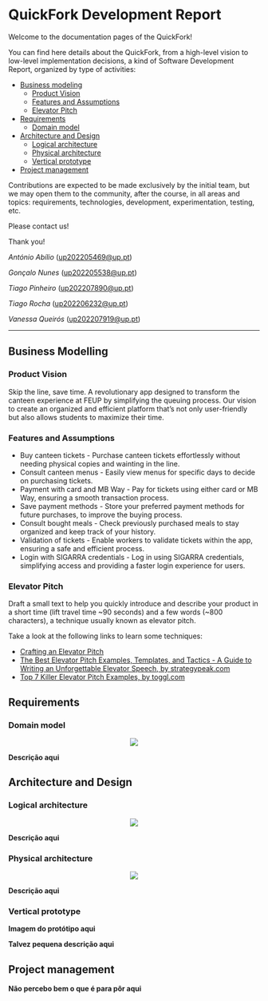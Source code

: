 # QuickFork Development Report

Welcome to the documentation pages of the QuickFork!

You can find here details about the QuickFork, from a high-level vision to low-level implementation decisions, a kind of Software Development Report, organized by type of activities: 

* [Business modeling](#Business-Modelling) 
  * [Product Vision](#Product-Vision)
  * [Features and Assumptions](#Features-and-Assumptions)
  * [Elevator Pitch](#Elevator-pitch)
* [Requirements](#Requirements)
  * [Domain model](#Domain-model)
* [Architecture and Design](#Architecture-And-Design)
  * [Logical architecture](#Logical-Architecture)
  * [Physical architecture](#Physical-Architecture)
  * [Vertical prototype](#Vertical-Prototype)
* [Project management](#Project-Management)

Contributions are expected to be made exclusively by the initial team, but we may open them to the community, after the course, in all areas and topics: requirements, technologies, development, experimentation, testing, etc.

Please contact us!

Thank you!

*António Abílio* (up202205469@up.pt)

*Gonçalo Nunes* (up202205538@up.pt)

*Tiago Pinheiro* (up202207890@up.pt)

*Tiago Rocha* (up202206232@up.pt)

*Vanessa Queirós* (up202207919@up.pt)

---
## Business Modelling

### Product Vision

Skip the line, save time. A revolutionary app designed to transform the canteen experience at FEUP by simplifying the queuing process. Our vision to create an organized and efficient platform that’s not only user-friendly but also allows students to maximize their time.

### Features and Assumptions
 - Buy canteen tickets - Purchase canteen tickets effortlessly without needing physical copies and wainting in the line. 
 - Consult canteen menus - Easily view menus for specific days to decide on purchasing tickets.
 - Payment with card and MB Way - Pay for tickets using either card or MB Way, ensuring a smooth transaction process.
 - Save payment methods - Store your preferred payment methods for future purchases, to improve the buying process.
 - Consult bought meals - Check previously purchased meals to stay organized and keep track of your history.
 - Validation of tickets - Enable workers to validate tickets within the app, ensuring a safe and efficient process.
 - Login with SIGARRA credentials - Log in using SIGARRA credentials, simplifying access and providing a faster login experience for users.

### Elevator Pitch
Draft a small text to help you quickly introduce and describe your product in a short time (lift travel time ~90 seconds) and a few words (~800 characters), a technique usually known as elevator pitch.

Take a look at the following links to learn some techniques:
* [Crafting an Elevator Pitch](https://www.mindtools.com/pages/article/elevator-pitch.htm)
* [The Best Elevator Pitch Examples, Templates, and Tactics - A Guide to Writing an Unforgettable Elevator Speech, by strategypeak.com](https://strategypeak.com/elevator-pitch-examples/)
* [Top 7 Killer Elevator Pitch Examples, by toggl.com](https://blog.toggl.com/elevator-pitch-examples/)


## Requirements

### Domain model

<p align="center" justify="center">
  <img src="https://github.com/FEUP-LEIC-ES-2023-24/2LEIC18T2/blob/b3850ba15a4176be8e03639a0955b117643e0ebf/images/DomainModel.png?raw=true"/>
</p>

**Descrição aqui**


## Architecture and Design

### Logical architecture

<p align="center" justify="center">
  <img src="https://github.com/FEUP-LEIC-ES-2023-24/2LEIC18T2/blob/becca77738264bed0cfa3b8cc3a72b8dd9e52ebc/images/LogicalView.png?raw=true"/>
</p>

**Descrição aqui**

### Physical architecture

<p align="center" justify="center">
  <img src="https://github.com/FEUP-LEIC-ES-2023-24/2LEIC18T2/blob/becca77738264bed0cfa3b8cc3a72b8dd9e52ebc/images/DeploymentView.png?raw=true"/>
</p>

**Descrição aqui**

### Vertical prototype
**Imagem do protótipo aqui**

**Talvez pequena descrição aqui**

## Project management

**Não percebo bem o que é para pôr aqui**